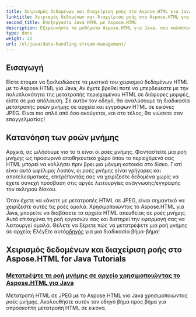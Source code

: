 ```yaml
---
title: Χειρισμός δεδομένων και διαχείριση ροής στο Aspose.HTML για Java
linktitle: Χειρισμός δεδομένων και διαχείριση ροής στο Aspose.HTML για Java
second_title: Επεξεργασία Java HTML με Aspose.HTML
description: Εξερευνήστε τα μαθήματα Aspose.HTML για Java, που καλύπτουν τον τρόπο μετατροπής ροών μνήμης σε αρχεία και εικόνων HTML σε JPEG χωρίς κόπο.
type: docs
weight: 22
url: /el/java/data-handling-stream-management/
---
```

## Εισαγωγή

Είστε έτοιμοι να ξεκλειδώσετε τα μυστικά του χειρισμού δεδομένων HTML με το Aspose.HTML για Java; Αν έχετε βρεθεί ποτέ να μπερδεύεστε με την πολυπλοκότητα της μετατροπής περιεχομένου HTML σε διάφορες μορφές, είστε σε μια απόλαυση. Σε αυτόν τον οδηγό, θα αναλύσουμε τη διαδικασία μετατροπής ροών μνήμης σε αρχεία και εγγράφων HTML σε εικόνες JPEG. Είναι πιο απλό από όσο ακούγεται, και στο τέλος, θα νιώσετε σαν επαγγελματίας!

## Κατανόηση των ροών μνήμης

Αρχικά, ας μιλήσουμε για το τι είναι οι ροές μνήμης. Φανταστείτε μια ροή μνήμης ως προσωρινό αποθηκευτικό χώρο όπου το περιεχόμενό σας HTML μπορεί να κολλήσει πριν βρει μια μόνιμη κατοικία στο δίσκο. Γιατί είναι αυτό ωφέλιμο; Λοιπόν, οι ροές μνήμης είναι γρήγορες και αποτελεσματικές, επιτρέποντάς σας να χειρίζεστε δεδομένα χωρίς να έχετε συνεχή πρόσβαση στις αργές λειτουργίες ανάγνωσης/εγγραφής του σκληρού δίσκου.

 Όταν έχετε να κάνετε με μετατροπές HTML σε JPEG, είναι σημαντικό να χειρίζεστε αυτές τις ροές ομαλά. Χρησιμοποιώντας το Aspose.HTML για Java, μπορείτε να διαβάσετε τα αρχεία HTML απευθείας σε ροές μνήμης. Αυτό επιταχύνει τη ροή εργασιών σας και διατηρεί την εφαρμογή σας να λειτουργεί ομαλά. Θέλετε να ξέρετε πώς να μετατρέψετε μια ροή μνήμης σε αρχείο; Ελέγξτε αυτό[οδηγός](./memory-stream-to-file/) για μια διαδικασία βήμα-βήμα!

## Χειρισμός δεδομένων και διαχείριση ροής στο Aspose.HTML for Java Tutorials
### [Μετατρέψτε τη ροή μνήμης σε αρχείο χρησιμοποιώντας το Aspose.HTML για Java](./memory-stream-to-file/)
Μετατροπή HTML σε JPEG με το Aspose.HTML για Java χρησιμοποιώντας ροές μνήμης. Ακολουθήστε αυτόν τον οδηγό βήμα προς βήμα για απρόσκοπτη μετατροπή HTML σε εικόνα.